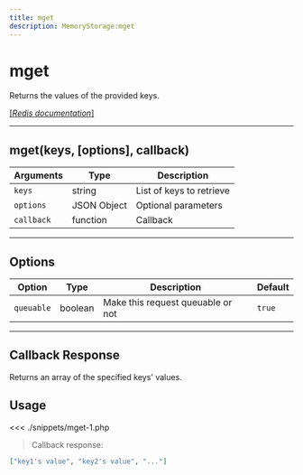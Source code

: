 ```yaml
---
title: mget
description: MemoryStorage:mget
---
```


# mget

Returns the values of the provided keys.

[[_Redis documentation_]](https://redis.io/commands/mget)

---

## mget(keys, [options], callback)

| Arguments  | Type        | Description              |
| ---------- | ----------- | ------------------------ |
| `keys`     | string      | List of keys to retrieve |
| `options`  | JSON Object | Optional parameters      |
| `callback` | function    | Callback                 |

---

## Options

| Option     | Type    | Description                       | Default |
| ---------- | ------- | --------------------------------- | ------- |
| `queuable` | boolean | Make this request queuable or not | `true`  |

---

## Callback Response

Returns an array of the specified keys' values.

## Usage

<<< ./snippets/mget-1.php

> Callback response:

```json
["key1's value", "key2's value", "..."]
```
